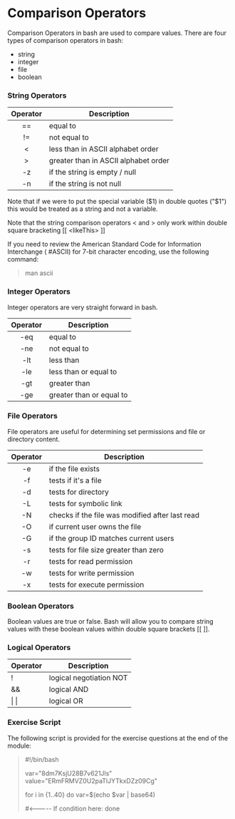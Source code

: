 # Comparison Operators

Comparison Operators in bash are used to compare values. There are four types of comparison operators in bash:

- string
- integer
- file
- boolean

### String Operators

| Operator | Description                          |
| :------: | ------------------------------------ |
|    ==    | equal to                             |
|    !=    | not equal to                         |
|    <     | less than in ASCII alphabet order    |
|    >     | greater than in ASCII alphabet order |
|    -z    | if the string is empty / null        |
|    -n    | if the string is not null            |

Note that if we were to put the special variable ($1) in double quotes ("$1") this would be treated as a string and not a variable.

Note that the string comparison operators \< and \> only work within double square bracketing \[\[ \<likeThis> ]]

If you need to review the American Standard Code for Information Interchange ( #ASCII) for 7-bit character encoding, use the following command:

>man ascii

### Integer Operators

Integer operators are very straight forward in bash.

| Operator | Description              |
| :------: | ------------------------ |
|   -eq    | equal to                 |
|   -ne    | not equal to             |
|   -lt    | less than                |
|   -le    | less than or equal to    |
|   -gt    | greater than             |
|   -ge    | greater than or equal to |

### File Operators

File operators are useful for determining set permissions and file or directory content.

| Operator | Description                                     |
| :------: | ----------------------------------------------- |
|    -e    | if the file exists                              |
|    -f    | tests if it's a file                            |
|    -d    | tests for directory                             |
|    -L    | tests for symbolic link                         |
|    -N    | checks if the file was modified after last read |
|    -O    | if current user owns the file                   |
|    -G    | if the group ID matches current users           |
|    -s    | tests for file size greater than zero           |
|    -r    | tests for read permission                       |
|    -w    | tests for write permission                      |
|    -x    | tests for execute permission                    |

### Boolean Operators

Boolean values are true or false. Bash will allow you to compare string values with these boolean values within double square brackets \[\[ ]].

### Logical Operators

| Operator | Description             |
| -------- | ----------------------- |
| !        | logical negotiation NOT |
| &&       | logical AND             |
| \| \|    | logical OR              |

### Exercise Script

The following script is provided for the exercise questions at the end of the module:

>#!/bin/bash
>
>var="8dm7KsjU28B7v621Jls"
>value="ERmFRMVZ0U2paTlJYTkxDZz09Cg"
>
>for i in {1..40}
>do
>	var=$(echo $var | base64)
>	
>	#<----- If condition here:
>done

